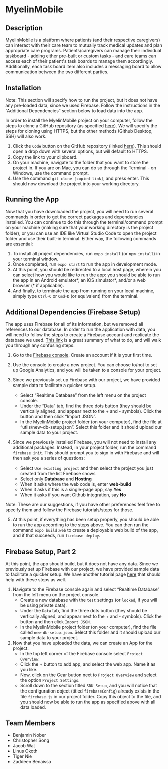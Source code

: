 # MyelinMobile

## Description
MyelinMobile is a platform where patients (and their respective caregivers) can interact with their care team to mutually track medical updates and plan appropriate care programs. Patients/caregivers can manage their individual taskboard - adding either pre-built or custom tasks - and care teams can access each of their patient's task boards to manage them accordingly. Additionally, each task board item also includes a messaging board to allow communication between the two different parties.

## Installation

Note: This section will specify how to run the project, but it does not have any pre-loaded data, since we used Firebase. Follow the instructions in the “Additional Dependencies” section below to load data into the app.

In order to install the MyelinMobile project on your computer, follow the steps to clone a GitHub repository (as specified [here](https://docs.github.com/en/github/creating-cloning-and-archiving-repositories/cloning-a-repository-from-github/cloning-a-repository)). We will specify the steps for cloning using HTTPS, but the other methods (Github Desktop, SSH) will also work.
1. Click the `Code` button on the GitHub repository (linked [here](https://github.com/394-s21/MyelinApp)). This should open a drop down with several options, but will default to HTTPS.
2. Copy the link to your clipboard.
3. On your machine, navigate to the folder that you want to store the project in. If you are on Mac, you can do so through the Terminal - on Windows, use the command prompt.
4. Use the command `git clone [copied link]`, and press enter. This should now download the project into your working directory.

## Running the App
Now that you have downloaded the project, you will need to run several commands in order to get the correct packages and dependencies installed. You can continue to do this through the terminal/command prompt on your machine (making sure that your working directory is the project folder), or you can use an IDE like Virtual Studio Code to open the project folder and use their built-in terminal. Either way, the following commands are essential:
1. To install all project dependencies, run `expo install` (or `npm install`) in your terminal window.
2. Once completed, run `expo start` to run the app in development mode. 
3. At this point, you should be redirected to a local host page, wherein you can select how you would like to run the app: you should be able to run the app in an Android emulator\*, an iOS simulator\*, and/or a web browser (\* if applicable).
4. And finally, to terminate the app from running on your local machine, simply type `Ctrl-C` or `Cmd-D` (or equivalent) from the terminal. 

## Additional Dependencies (Firebase Setup)
The app uses Firebase for all of its information, but we removed all references to our database. In order to run the application with data, you will need to follow the steps to create a Firebase account and replicate the database we used. [This link](https://courses.cs.northwestern.edu/394/intro-react-native-firebase.php) is a great summary of what to do, and will walk you through any confusing steps.

1. Go to the [Firebase console](https://console.firebase.google.com/u/0/). Create an account if it is your first time.
2. Use the console to create a new project. You can choose to/not to set up Google Analytics, and you will be taken to a console for your project.
3. Since we previously set up Firebase with our project, we have provided sample data to facilitate a quicker setup. 
    * Select “Realtime Database” from the left menu on the project console. 
    * Under the “Data” tab, find the three dots button (they should be vertically aligned, and appear next to the + and - symbols). Click the button and then click “Import JSON”.
    * In the MyelinMobile project folder (on your computer), find the file at “utils/new-db-setup.json”. Select this folder and it should upload our sample data to your project.
4. Since we previously installed Firebase, you will not need to install any additional packages. Instead, in your project folder, run the command `firebase init`. This should prompt you to sign in with Firebase and will then ask you a series of questions:

    * Select `Use existing project` and then select the project you just created from the list Firebase shows
    * Select only __**Database**__ and __**Hosting**__
    * When it asks where the web code is, enter __**web-build**__
    * When it asks if this is a single-page app, say __**Yes**__
    * When it asks if you want Github integration, say __**No**__

Note: These are our suggestions, if you have other preferences feel free to specify them 
and follow the Firebase tutorials/steps for those.

5. At this point, if everything has been setup properly, you should be able to run the app according to the steps above. You can then run the command `expo build:web` to create a deployable web build of the app, and if that succeeds, run `firebase deploy`.

## Firebase Setup, Part 2

At this point, the app should build, but it does not have any data. Since we previously set up Firebase with our project, we have provided sample data to facilitate a quicker setup. We have another tutorial page [here](https://courses.cs.northwestern.edu/394/intro-react-native-firebase.php) that should help with these steps as well.

1. Navigate to the Firebase console again and	select “Realtime Database” from the left menu on the project console. 
    * Create a new database with the `test` settings (or `locked`, if you will be using private data).
    * Under the `Data` tab, find the three dots button (they should be vertically aligned, and appear next to the + and - symbols). Click the button and then click `Import JSON`.
    * In the MyelinMobile project folder (on your computer), find the file called `new-db-setup.json`. Select this folder and it should upload our sample data to your project. 
2. Now that you have uploaded the data, we can create an App for the project. 
   * In the top left corner of the Firebase console select `Project Overview`.
   * Click the + button to add app, and select the web app. Name it as you like.
   * Now, click on the Gear button next to `Project Overview` and select the option `Project Settings`.
   * Scroll down to the section titled `SDK Setup`, and you will notice that the configuration object (titled `firebaseConfig`) already exists in the file `firebase.js` in our project folder. Copy this object to the file, and you should now be able to run the app as specified above with all data loaded.


## Team Members
* Benjamin Nober
* Christopher Song
* Jacob Wat
* Linus Okoth
* Tiger Nie
* Zaddeen Benaissa
